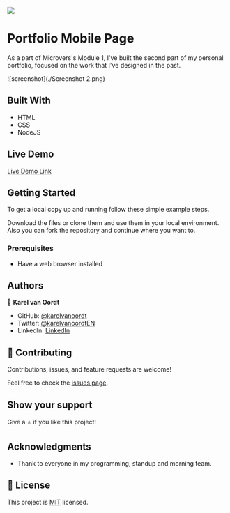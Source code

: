 ![](https://img.shields.io/badge/Microverse-blueviolet)

# Portfolio Mobile Page

As a part of Microvers's Module 1, I've built the second part of my personal portfolio, focused on the work that I've designed in the past.

![screenshot](./Screenshot 2.png)


## Built With

- HTML
- CSS
- NodeJS

## Live Demo

[Live Demo Link](https://karelvanoordt.github.io/Portfolio-mobile-version/)


## Getting Started

To get a local copy up and running follow these simple example steps.

Download the files or clone them and use them in your local environment. Also you can fork the repository and continue where you want to.



### Prerequisites

- Have a web browser installed

## Authors

👤 **Karel van Oordt**

- GitHub: [@karelvanoordt](https://github.com/karelvanoordt)
- Twitter: [@karelvanoordtEN](https://twitter.com/karelvanoordtEN)
- LinkedIn: [LinkedIn](https://linkedin.com/in/karelvanoordt)



## 🤝 Contributing

Contributions, issues, and feature requests are welcome!

Feel free to check the [issues page](../../issues/).

## Show your support

Give a ⭐️ if you like this project!

## Acknowledgments

- Thank to everyone in my programming, standup and morning team.


## 📝 License

This project is [MIT](./MIT.md) licensed.
